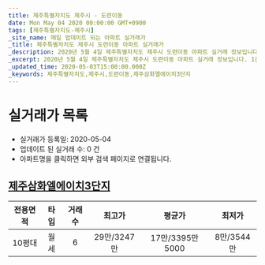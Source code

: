 ```yaml
---
title: 제주특별자치도 제주시 - 도련이동
date: Mon May 04 2020 00:00:00 GMT+0900
tags: [제주특별자치도-제주시]
_site_name: 매일 업데이트 되는 아파트 실거래가
_title: 제주특별자치도 제주시 도련이동 아파트 실거래가
_description: 2020년 5월 4일 제주특별자치도 제주시 도련이동 아파트 실거래 정보입니다. 1건 아파트 정보가 있습니다.
_excerpt: 2020년 5월 4일 제주특별자치도 제주시 도련이동 아파트 실거래 정보입니다. 1건 아파트 정보가 있습니다.
_updated_time: 2020-05-03T15:00:00.000Z
_keywords: 제주특별자치도,제주시,도련이동,제주삼화엘에이치3단지
---
```






# 실거래가 목록
- 실거래가 등록일: 2020-05-04
- 업데이트 된 실거래 수: 0 건
- 아파트명을 클릭하면 외부 검색 페이지로 연결됩니다.

## [제주삼화엘에이치3단지](#제주삼화엘에이치3단지)

|전용면적|타입|거래수|최고가|평균가|최저가|
|:---:|:---:|:---:|:---:|:---:|:---:|
|10평대|<span class="deal-type-3">월세</span>|6|29만/3247만|17만/3395만5000|8만/3544만|

<br/>




